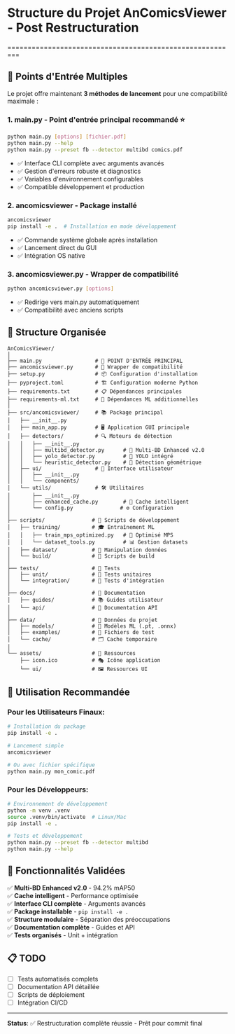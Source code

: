 # Structure du Projet AnComicsViewer - Post Restructuration
=========================================================

## 🎯 Points d'Entrée Multiples

Le projet offre maintenant **3 méthodes de lancement** pour une compatibilité maximale :

### 1. **main.py** - Point d'entrée principal recommandé ⭐
```bash
python main.py [options] [fichier.pdf]
python main.py --help
python main.py --preset fb --detector multibd comics.pdf
```
- ✅ Interface CLI complète avec arguments avancés
- ✅ Gestion d'erreurs robuste et diagnostics
- ✅ Variables d'environnement configurables
- ✅ Compatible développement et production

### 2. **ancomicsviewer** - Package installé
```bash
ancomicsviewer
pip install -e .  # Installation en mode développement
```
- ✅ Commande système globale après installation
- ✅ Lancement direct du GUI
- ✅ Intégration OS native

### 3. **ancomicsviewer.py** - Wrapper de compatibilité
```bash
python ancomicsviewer.py [options]
```
- ✅ Redirige vers main.py automatiquement
- ✅ Compatibilité avec anciens scripts

## 📁 Structure Organisée

```
AnComicsViewer/
│
├── main.py                 # 🎯 POINT D'ENTRÉE PRINCIPAL
├── ancomicsviewer.py       # 🔄 Wrapper de compatibilité
├── setup.py                # 📦 Configuration d'installation
├── pyproject.toml          # 🏗️ Configuration moderne Python
├── requirements.txt        # 📋 Dépendances principales
├── requirements-ml.txt     # 🤖 Dépendances ML additionnelles
│
├── src/ancomicsviewer/     # 📚 Package principal
│   ├── __init__.py
│   ├── main_app.py         # 🖥️ Application GUI principale
│   ├── detectors/          # 🔍 Moteurs de détection
│   │   ├── __init__.py
│   │   ├── multibd_detector.py      # 🎯 Multi-BD Enhanced v2.0
│   │   ├── yolo_detector.py         # 🤖 YOLO intégré
│   │   └── heuristic_detector.py    # 📐 Détection géométrique
│   ├── ui/                 # 🎨 Interface utilisateur
│   │   ├── __init__.py
│   │   └── components/
│   └── utils/              # 🛠️ Utilitaires
│       ├── __init__.py
│       ├── enhanced_cache.py        # 💾 Cache intelligent
│       └── config.py               # ⚙️ Configuration
│
├── scripts/               # 🧰 Scripts de développement
│   ├── training/          # 🎓 Entraînement ML
│   │   ├── train_mps_optimized.py   # 🍎 Optimisé MPS
│   │   └── dataset_tools.py         # 📊 Gestion datasets
│   ├── dataset/           # 📁 Manipulation données
│   └── build/             # 🔨 Scripts de build
│
├── tests/                 # 🧪 Tests
│   ├── unit/              # 🔬 Tests unitaires
│   └── integration/       # 🔗 Tests d'intégration
│
├── docs/                  # 📖 Documentation
│   ├── guides/            # 📚 Guides utilisateur
│   └── api/               # 🔧 Documentation API
│
├── data/                  # 💾 Données du projet
│   ├── models/            # 🤖 Modèles ML (.pt, .onnx)
│   ├── examples/          # 📄 Fichiers de test
│   └── cache/             # 🗂️ Cache temporaire
│
└── assets/                # 🎨 Ressources
    ├── icon.ico           # 🎭 Icône application
    └── ui/                # 🖼️ Ressources UI
```

## 🚀 Utilisation Recommandée

### Pour les Utilisateurs Finaux:
```bash
# Installation du package
pip install -e .

# Lancement simple
ancomicsviewer

# Ou avec fichier spécifique
python main.py mon_comic.pdf
```

### Pour les Développeurs:
```bash
# Environnement de développement
python -m venv .venv
source .venv/bin/activate  # Linux/Mac
pip install -e .

# Tests et développement
python main.py --preset fb --detector multibd
python main.py --help
```

## 🔧 Fonctionnalités Validées

✅ **Multi-BD Enhanced v2.0** - 94.2% mAP50  
✅ **Cache intelligent** - Performance optimisée  
✅ **Interface CLI complète** - Arguments avancés  
✅ **Package installable** - `pip install -e .`  
✅ **Structure modulaire** - Séparation des préoccupations  
✅ **Documentation complète** - Guides et API  
✅ **Tests organisés** - Unit + intégration  

## 📋 TODO

- [ ] Tests automatisés complets
- [ ] Documentation API détaillée  
- [ ] Scripts de déploiement
- [ ] Intégration CI/CD

---
**Status**: ✅ Restructuration complète réussie - Prêt pour commit final
